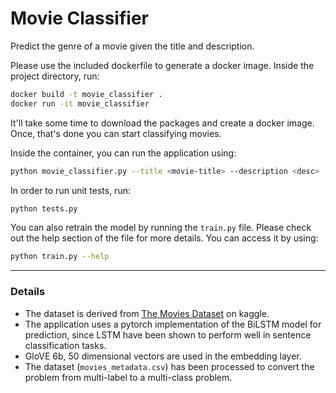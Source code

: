 # Movie Classifier
Predict the genre of a movie given the title and description. 

Please use the included dockerfile to generate a docker image.
Inside the project directory, run: 
```bash
docker build -t movie_classifier . 
docker run -it movie_classifier
```
It'll take some time to download the packages and create a docker image. Once, that's done you can start classifying movies. 

Inside the container, you can run the application using: 
```bash
python movie_classifier.py --title <movie-title> --description <desc>
```
In order to run unit tests, run: 
```bash
python tests.py
```

You can also retrain the model by running the `train.py` file. 
Please check out the help section of the file for more details. 
You can access it by using: 
```bash
python train.py --help
```
---
### Details

- The dataset is derived from [The Movies Dataset](https://www.kaggle.com/rounakbanik/the-movies-dataset) on kaggle.
- The application uses a pytorch implementation of the BiLSTM model for prediction, since LSTM have been shown to perform well in sentence classification tasks. 
- GloVE 6b, 50 dimensional vectors are used in the embedding layer. 
- The dataset (`movies_metadata.csv`) has been processed to convert the problem from multi-label to a multi-class problem.
